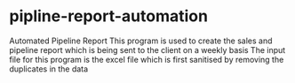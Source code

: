 # pipline-report-automation
Automated Pipeline Report
This program is used to create the sales and pipeline report which is being sent to the client on a weekly basis
The input file for this program is the excel file which is first sanitised by removing the duplicates in the data
